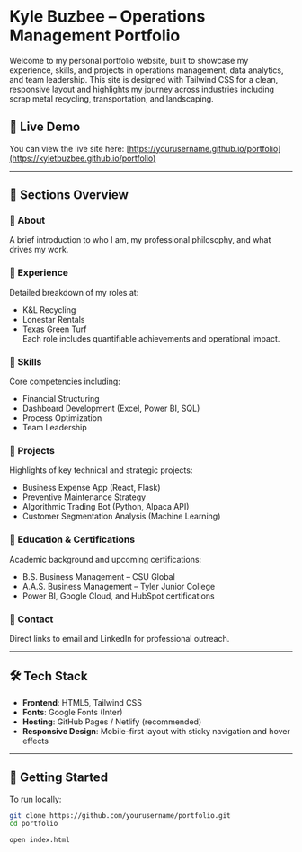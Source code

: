 # Kyle Buzbee – Operations Management Portfolio

Welcome to my personal portfolio website, built to showcase my experience, skills, and projects in operations management, data analytics, and team leadership. This site is designed with Tailwind CSS for a clean, responsive layout and highlights my journey across industries including scrap metal recycling, transportation, and landscaping.

## 🌟 Live Demo

You can view the live site here: [https://yourusername.github.io/portfolio](https://kyletbuzbee.github.io/portfolio)  

---

## 📌 Sections Overview

### 🔹 About
A brief introduction to who I am, my professional philosophy, and what drives my work.

### 🔹 Experience
Detailed breakdown of my roles at:
- K&L Recycling
- Lonestar Rentals
- Texas Green Turf  
Each role includes quantifiable achievements and operational impact.

### 🔹 Skills
Core competencies including:
- Financial Structuring
- Dashboard Development (Excel, Power BI, SQL)
- Process Optimization
- Team Leadership

### 🔹 Projects
Highlights of key technical and strategic projects:
- Business Expense App (React, Flask)
- Preventive Maintenance Strategy
- Algorithmic Trading Bot (Python, Alpaca API)
- Customer Segmentation Analysis (Machine Learning)

### 🔹 Education & Certifications
Academic background and upcoming certifications:
- B.S. Business Management – CSU Global
- A.A.S. Business Management – Tyler Junior College
- Power BI, Google Cloud, and HubSpot certifications

### 🔹 Contact
Direct links to email and LinkedIn for professional outreach.

---

## 🛠️ Tech Stack

- **Frontend**: HTML5, Tailwind CSS  
- **Fonts**: Google Fonts (Inter)  
- **Hosting**: GitHub Pages / Netlify (recommended)  
- **Responsive Design**: Mobile-first layout with sticky navigation and hover effects

---

## 🚀 Getting Started

To run locally:

```bash
git clone https://github.com/yourusername/portfolio.git
cd portfolio

open index.html
